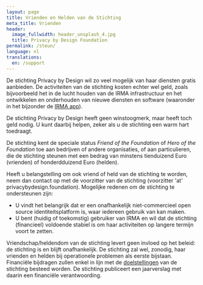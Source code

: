 ```yaml
---
layout: page
title: Vrienden en Helden van de Stichting
meta_title: Vrienden
header:
  image_fullwidth: header_unsplash_4.jpg
  title: Privacy by Design Foundation
permalink: /steun/
language: nl
translations:
  en: /support
---
```


De stichting Privacy by Design wil zo veel mogelijk van haar diensten
gratis aanbieden. De activiteiten van de stichting kosten echter wel
geld, zoals bijvoorbeeld het in de lucht houden van de IRMA
infrastructuur en het ontwikkelen en onderhouden van nieuwe diensten
en software (waaronder in het bijzonder de [IRMA
app](https://privacybydesign.foundation/download/)).

De stichting Privacy by Design heeft geen winstoogmerk, maar heeft
toch geld nodig. U kunt daarbij helpen, zeker als u de stichting een
warm hart toedraagt.

De stichting kent de speciale status *Friend of the Foundation* of
*Hero of the Foundation* toe aan bedrijven of andere organisaties, of
aan particulieren, die de stichting steunen met een bedrag van
minstens tienduizend Euro (vrienden) of honderdduizend Euro
(helden). 

Heeft u belangstelling om ook vriend of held van de stichting te
worden, neem dan contact op met de voorzitter van de stichting
(voorzitter 'at' privacybydesign.foundation). Mogelijke redenen om de
stichting te ondersteunen zijn:

* U vindt het belangrijk dat er een onafhankelijk niet-commercieel
  open source identiteitsplatform is, waar iedereen gebruik van kan
  maken.  
* U bent (huidig of toekomstig) gebruiker van IRMA en wil
  dat de stichting (financieel) voldoende stabiel is om haar
  activiteiten op langere termijn voort te zetten.

Vriendschap/heldendom van de stichting levert geen invloed op het
beleid: de stichting is en blijft onafhankelijk. De stichting zal wel,
zonodig, haar vrienden en helden bij operationele problemen als eerste
bijstaan.  Financiële bijdragen zullen enkel in lijn met de
[doelstellingen](https://privacybydesign.foundation/over/) van
de stichting besteed worden. De stichting publiceert een jaarverslag
met daarin een financiële verantwoording.


